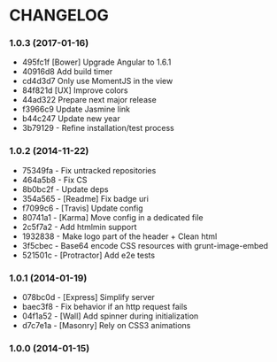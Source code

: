# CHANGELOG

### 1.0.3 (2017-01-16)

 * 495fc1f [Bower] Upgrade Angular to 1.6.1
 * 40916d8 Add build timer
 * cd4d3d7 Only use MomentJS in the view
 * 84f821d [UX] Improve colors
 * 44ad322 Prepare next major release
 * f3966c9 Update Jasmine link
 * b44c247 Update new year
 * 3b79129 - Refine installation/test process

### 1.0.2 (2014-11-22)

 * 75349fa - Fix untracked repositories
 * 464a5b8 - Fix CS
 * 8b0bc2f - Update deps
 * 354a565 - [Readme] Fix badge uri
 * f7099c6 - [Travis] Update config
 * 80741a1 - [Karma] Move config in a dedicated file
 * 2c5f7a2 - Add htmlmin support
 * 1932838 - Make logo part of the header + Clean html
 * 3f5cbec - Base64 encode CSS resources with grunt-image-embed
 * 521501c - [Protractor] Add e2e tests

### 1.0.1 (2014-01-19)

 * 078bc0d - [Express] Simplify server
 * baec3f8 - Fix behavior if an http request fails
 * 04f1a52 - [Wall] Add spinner during initialization
 * d7c7e1a - [Masonry] Rely on CSS3 animations

### 1.0.0 (2014-01-15)

